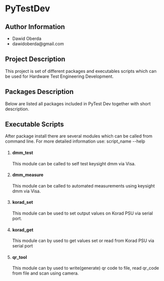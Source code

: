 <h1>PyTestDev</h1>

<h2>Author Information</h2>
<ul>
<li>Dawid Oberda</li>
<li>dawidoberda@gmail.com</li>
</ul>

<h2>Project Description</h2>

<div>This project is set of different packages and 
executables scripts which can be used for Hardware Test
Engineering Development. </div>

<h2>Packages Description</h2>
<div>
Below are listed all packages included in PyTest Dev together 
with short description.
</div>

<h2>Executable Scripts</h2>
<div>After package install there are several modules which
can be called from command line. For more detailed information
use: script_name --help
</div>
<ol>
<li>
<h4>dmm_test</h4>
<div>This module can be called to self test keysight 
dmm via Visa.
</div>
</li>
<li>
<h4>dmm_measure</h4>
<div>
This module can be called to automated measurements 
using keysight dmm via Visa.
</div>
</li>
<li>
<h4>korad_set</h4>
<div>This module can be used to set output values
on Korad PSU via serial port. 
</div>
</li>
<li>
<h4>korad_get</h4>
<div>
This module can by used to get values set or read from Korad 
PSU via serial port
</div>
</li>
<li>
<h4>qr_tool</h4>
<div>
This module can by used to write(generate) qr code to file, read qr_code from file and scan using camera. 
</div>
</li>
</ol>
